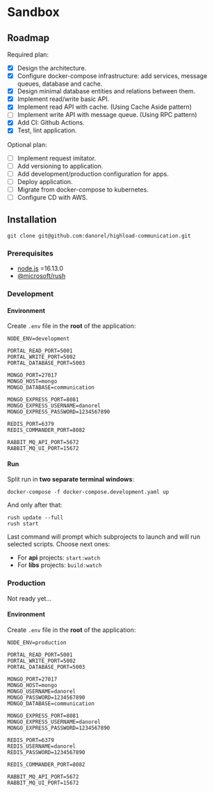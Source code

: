 # Sandbox

## Roadmap

Required plan:
- [x] Design the architecture.
- [x] Configure docker-compose infrastructure: add services, message queues, database and cache.
- [x] Design minimal database entities and relations between them.
- [x] Implement read/write basic API.
- [x] Implement read API with cache. (Using Cache Aside pattern)
- [ ] Implement write API with message queue. (Using RPC pattern)
- [x] Add CI: Github Actions.
- [x] Test, lint application.

Optional plan:
- [ ] Implement request imitator.
- [ ] Add versioning to application.
- [ ] Add development/production configuration for apps.
- [ ] Deploy application.
- [ ] Migrate from docker-compose to kubernetes.
- [ ] Configure CD with AWS.

## Installation

```
git clone git@github.com:danorel/highload-communication.git
```

### Prerequisites
- [node.js](https://heynode.com/tutorial/install-nodejs-locally-nvm/) =16.13.0
- [@microsoft/rush](https://rushjs.io/pages/intro/get_started/)

### Development

#### Environment

Create `.env` file in the **root** of the application:

```
NODE_ENV=development

PORTAL_READ_PORT=5001
PORTAL_WRITE_PORT=5002
PORTAL_DATABASE_PORT=5003

MONGO_PORT=27017
MONGO_HOST=mongo
MONGO_DATABASE=communication

MONGO_EXPRESS_PORT=8081
MONGO_EXPRESS_USERNAME=danorel
MONGO_EXPRESS_PASSWORD=1234567890

REDIS_PORT=6379
REDIS_COMMANDER_PORT=8082

RABBIT_MQ_API_PORT=5672
RABBIT_MQ_UI_PORT=15672
```

#### Run

Split run in **two separate terminal windows**:

```
docker-compose -f docker-compose.development.yaml up
```

And only after that:

```
rush update --full
rush start
```

Last command will prompt which subprojects to launch and will run selected scripts. Choose next ones:
- For **api** projects: `start:watch`
- For **libs** projects: `build:watch`

### Production

Not ready yet...

#### Environment

Create `.env` file in the **root** of the application:

```
NODE_ENV=production

PORTAL_READ_PORT=5001
PORTAL_WRITE_PORT=5002
PORTAL_DATABASE_PORT=5003

MONGO_PORT=27017
MONGO_HOST=mongo
MONGO_USERNAME=danorel
MONGO_PASSWORD=1234567890
MONGO_DATABASE=communication

MONGO_EXPRESS_PORT=8081
MONGO_EXPRESS_USERNAME=danorel
MONGO_EXPRESS_PASSWORD=1234567890

REDIS_PORT=6379
REDIS_USERNAME=danorel
REDIS_PASSWORD=1234567890

REDIS_COMMANDER_PORT=8082

RABBIT_MQ_API_PORT=5672
RABBIT_MQ_UI_PORT=15672
```